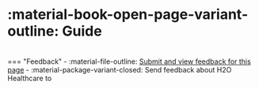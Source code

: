 # :material-book-open-page-variant-outline: Guide


<br>
=== "Feedback"
    - :material-file-outline: <a href="" target="_blank">Submit and view feedback for this page</a>
    - :material-package-variant-closed: Send feedback about H2O Healthcare to <trushant.kalyanpur@h2o.ai>
